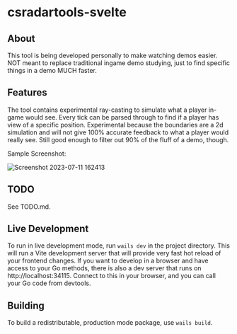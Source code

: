 # csradartools-svelte

## About
This tool is being developed personally to make watching demos easier.
NOT meant to replace traditional ingame demo studying, just to find specific things in a demo MUCH faster.

## Features
The tool contains experimental ray-casting to simulate what a player in-game would see.
Every tick can be parsed through to find if a player has view of a specific position.
Experimental because the boundaries are a 2d simulation and will not give 100% accurate feedback to what a player would really see.
Still good enough to filter out 90% of the fluff of a demo, though.

Sample Screenshot:

![Screenshot 2023-07-11 162413](https://github.com/Ounkl/csradartools-svelte/assets/114272436/c8ed55e8-370d-4fda-bf9e-743c002d6345)


## TODO
See TODO.md.

## Live Development

To run in live development mode, run `wails dev` in the project directory. This will run a Vite development
server that will provide very fast hot reload of your frontend changes. If you want to develop in a browser
and have access to your Go methods, there is also a dev server that runs on http://localhost:34115. Connect
to this in your browser, and you can call your Go code from devtools.

## Building

To build a redistributable, production mode package, use `wails build`.





